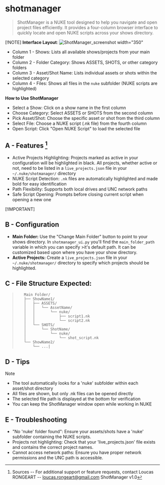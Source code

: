# shotmanager
>ShotManager is a NUKE tool designed to help you navigate and open project files efficiently. It provides a four-column browser interface to quickly locate and open NUKE scripts across your shows directory.

[!NOTE]
**Interface Layout**:
![ShotManager_screenshot width="350"](https://github.com/user-attachments/assets/ae7ab203-5d8f-41ef-bd35-7beaebfd17bc)
- Column 1 - Shows: Lists all available shows/projects from your main folder
- Column 2 - Folder Category: Shows ASSETS, SHOTS, or other category folders 
- Column 3 - Asset/Shot Name: Lists individual assets or shots within the selected category 
- Column 4 - Files: Shows all files in the `nuke` subfolder (NUKE scripts are highlighted)

**How to Use ShotManager**
- Select a Show: Click on a show name in the first column 
- Choose Category: Select ASSETS or SHOTS from the second column 
- Pick Asset/Shot: Choose the specific asset or shot from the third column 
- Select File: Choose a NUKE script (.nk file) from the fourth column 
- Open Script: Click "Open NUKE Script" to load the selected file 

## A - Features [^1]
- Active Projects Highlighting: Projects marked as active in your configuration will be highlighted in black. All projects, whether active or not, need to be listed in a `live_projects.json` file in your `~/.nuke/shotmanager/` directory 
- NUKE Script Detection: `.nk` files are automatically highlighted and made bold for easy identification 
- Path Flexibility: Supports both local drives and UNC network paths 
- Safe Script Opening: Prompts before closing current script when opening a new one 

[!IMPORTANT]
## B - Configuration
- **Main Folder:** Use the "Change Main Folder" button to point to your shows directory. In `shotmanager_ui.py` you'll find the `main_folder_path` variable in which you can specify >it's default path. It can be customized based upon where you have your show directory. 
- **Active Projects:** Create a `live_projects.json` file in your `~/.nuke/shotmanager/` directory to specify which projects should be highlighted. 

## C - File Structure Expected:
>        Main Folder/
>        ├── ShowName1/
>        │   ├── ASSETS/
>        │   │   └── AssetName/
>        │   │       └── nuke/
>        │   │           ├── script1.nk
>        │   │           └── script2.nk
>        │   └── SHOTS/
>        │       └── ShotName/
>        │           └── nuke/
>        │               └── shot_script.nk
>        └── ShowName2/
>            └── ...|

         
## D - Tips
>[!NOTE]
- The tool automatically looks for a 'nuke' subfolder within each asset/shot directory 
- All files are shown, but only .nk files can be opened directly 
- The selected file path is displayed at the bottom for verification 
- You can keep the ShotManager window open while working in NUKE 

## E - Troubleshooting 
- "No 'nuke' folder found": Ensure your assets/shots have a 'nuke' subfolder containing the NUKE scripts. 
- Projects not highlighting: Check that your 'live_projects.json' file exists and contains the correct project names. 
- Cannot access network paths: Ensure you have proper network permissions and the UNC path is accessible. 

[^1]: Sources
-- For additional support or feature requests, contact Loucas RONGEART -- loucas.rongeart@gmail.com 
ShotManager v1.0 
